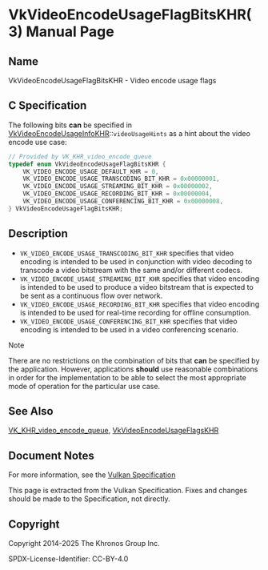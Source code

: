 # VkVideoEncodeUsageFlagBitsKHR(3) Manual Page

## Name

VkVideoEncodeUsageFlagBitsKHR - Video encode usage flags



## [](#_c_specification)C Specification

The following bits **can** be specified in [VkVideoEncodeUsageInfoKHR](https://registry.khronos.org/vulkan/specs/latest/man/html/VkVideoEncodeUsageInfoKHR.html)::`videoUsageHints` as a hint about the video encode use case:

```c++
// Provided by VK_KHR_video_encode_queue
typedef enum VkVideoEncodeUsageFlagBitsKHR {
    VK_VIDEO_ENCODE_USAGE_DEFAULT_KHR = 0,
    VK_VIDEO_ENCODE_USAGE_TRANSCODING_BIT_KHR = 0x00000001,
    VK_VIDEO_ENCODE_USAGE_STREAMING_BIT_KHR = 0x00000002,
    VK_VIDEO_ENCODE_USAGE_RECORDING_BIT_KHR = 0x00000004,
    VK_VIDEO_ENCODE_USAGE_CONFERENCING_BIT_KHR = 0x00000008,
} VkVideoEncodeUsageFlagBitsKHR;
```

## [](#_description)Description

- `VK_VIDEO_ENCODE_USAGE_TRANSCODING_BIT_KHR` specifies that video encoding is intended to be used in conjunction with video decoding to transcode a video bitstream with the same and/or different codecs.
- `VK_VIDEO_ENCODE_USAGE_STREAMING_BIT_KHR` specifies that video encoding is intended to be used to produce a video bitstream that is expected to be sent as a continuous flow over network.
- `VK_VIDEO_ENCODE_USAGE_RECORDING_BIT_KHR` specifies that video encoding is intended to be used for real-time recording for offline consumption.
- `VK_VIDEO_ENCODE_USAGE_CONFERENCING_BIT_KHR` specifies that video encoding is intended to be used in a video conferencing scenario.

Note

There are no restrictions on the combination of bits that **can** be specified by the application. However, applications **should** use reasonable combinations in order for the implementation to be able to select the most appropriate mode of operation for the particular use case.

## [](#_see_also)See Also

[VK\_KHR\_video\_encode\_queue](https://registry.khronos.org/vulkan/specs/latest/man/html/VK_KHR_video_encode_queue.html), [VkVideoEncodeUsageFlagsKHR](https://registry.khronos.org/vulkan/specs/latest/man/html/VkVideoEncodeUsageFlagsKHR.html)

## [](#_document_notes)Document Notes

For more information, see the [Vulkan Specification](https://registry.khronos.org/vulkan/specs/latest/html/vkspec.html#VkVideoEncodeUsageFlagBitsKHR)

This page is extracted from the Vulkan Specification. Fixes and changes should be made to the Specification, not directly.

## [](#_copyright)Copyright

Copyright 2014-2025 The Khronos Group Inc.

SPDX-License-Identifier: CC-BY-4.0